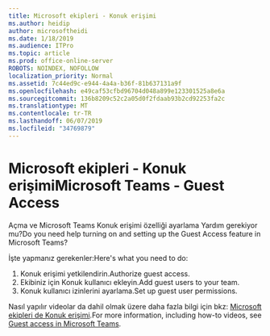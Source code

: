 ```yaml
---
title: Microsoft ekipleri - Konuk erişimi
ms.author: heidip
author: microsoftheidi
ms.date: 1/18/2019
ms.audience: ITPro
ms.topic: article
ms.prod: office-online-server
ROBOTS: NOINDEX, NOFOLLOW
localization_priority: Normal
ms.assetid: 7c44ed9c-e944-4a4a-b36f-81b637131a9f
ms.openlocfilehash: e49caf53cfbd96704d048a899e123301525a8e6a
ms.sourcegitcommit: 136b8209c52c2a05d0f2fdaab93b2cd92253fa2c
ms.translationtype: MT
ms.contentlocale: tr-TR
ms.lasthandoff: 06/07/2019
ms.locfileid: "34769879"
---
```

# <a name="microsoft-teams---guest-access"></a><span data-ttu-id="5cd69-102">Microsoft ekipleri - Konuk erişimi</span><span class="sxs-lookup"><span data-stu-id="5cd69-102">Microsoft Teams - Guest Access</span></span>

<span data-ttu-id="5cd69-103">Açma ve Microsoft Teams Konuk erişimi özelliği ayarlama Yardım gerekiyor mu?</span><span class="sxs-lookup"><span data-stu-id="5cd69-103">Do you need help turning on and setting up the Guest Access feature in Microsoft Teams?</span></span>

<span data-ttu-id="5cd69-104">İşte yapmanız gerekenler:</span><span class="sxs-lookup"><span data-stu-id="5cd69-104">Here's what you need to do:</span></span>

1. <span data-ttu-id="5cd69-105">Konuk erişimi yetkilendirin.</span><span class="sxs-lookup"><span data-stu-id="5cd69-105">Authorize guest access.</span></span>
1. <span data-ttu-id="5cd69-106">Ekibiniz için Konuk kullanıcı ekleyin.</span><span class="sxs-lookup"><span data-stu-id="5cd69-106">Add guest users to your team.</span></span>
1. <span data-ttu-id="5cd69-107">Konuk kullanıcı izinlerini ayarlama.</span><span class="sxs-lookup"><span data-stu-id="5cd69-107">Set up guest user permissions.</span></span>

<span data-ttu-id="5cd69-108">Nasıl yapılır videolar da dahil olmak üzere daha fazla bilgi için bkz: [Microsoft ekipleri de Konuk erişimi](https://docs.microsoft.com/microsoftteams/guest-access).</span><span class="sxs-lookup"><span data-stu-id="5cd69-108">For more information, including how-to videos, see [Guest access in Microsoft Teams](https://docs.microsoft.com/microsoftteams/guest-access).</span></span>

